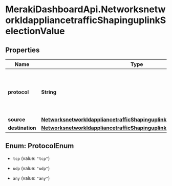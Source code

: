 # MerakiDashboardApi.NetworksnetworkIdappliancetrafficShapinguplinkSelectionValue

## Properties
Name | Type | Description | Notes
------------ | ------------- | ------------- | -------------
**protocol** | **String** | Protocol of this custom type traffic filter. Must be one of: 'tcp', 'udp' or 'any' | [optional] 
**source** | [**NetworksnetworkIdappliancetrafficShapinguplinkSelectionValueSource**](NetworksnetworkIdappliancetrafficShapinguplinkSelectionValueSource.md) |  | 
**destination** | [**NetworksnetworkIdappliancetrafficShapinguplinkSelectionValueDestination**](NetworksnetworkIdappliancetrafficShapinguplinkSelectionValueDestination.md) |  | 


<a name="ProtocolEnum"></a>
## Enum: ProtocolEnum


* `tcp` (value: `"tcp"`)

* `udp` (value: `"udp"`)

* `any` (value: `"any"`)




